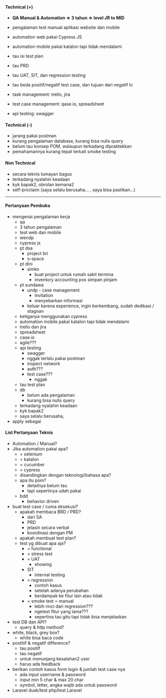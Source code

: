 #### Technical (+) 

- **QA Manual & Automation => 3 tahun => level JR to MID**
- pengalaman test manual aplikasi website dan mobile
- automation web pakai Cypress JS
- automation mobile pakai katalon tapi tidak mendalami
- tau isi test plan
- tau PRD
- tau UAT, SIT, dan regression testing
- tau beda positif/negatif test case, dan tujuan dari negatif tc

- task management: trello, jira
- test case management: qase.io, spreadsheet
- api testing: swagger

#### Technical (-)  

- jarang pakai postman
- kurang pengalaman database, kurang bisa nulis query
- belum tau konsep POM, walaupun terkadang dipraktekkan
- pemahamannya kurang tepat terkait smoke testing

#### Non Technical  

- secara teknis lumayan bagus
- terkadang nyalahin keadaan
- kyk bapak2, obrolan kemana2
- self-proclaim (saya selalu berusaha... , saya bisa pastikan...) 

---

#### Pertanyaan Pembuka

- mengenai pengalaman kerja  
	- qa
	- 3 tahun pengalaman
	- test web dan mobile
	- wendp
	- cypress js
	- pt dsa
		- project bri
		- s-space
	- pt dini
		- simko
			- buat project untuk rumah sakit termina
			- inventory accounting pos simpan pinjam
	- pt sundawa
		- undp - case management
			- invitation
			- menyebarkan informasi
		- keluar karena experience, ingin berkembang, sudah dedikasi / stagnan
	- ketiganya menggunakan cypress
	- automation mobile pakai katalon tapi tidak mendalami
	- trello dan jira
	- spreadsheet
	- case.io
	- agile???
	- api testing
		- swagger
		- nggak terlalu pakai postman
		- inspect network
		- auth???
		- test case???
			- nggak
	- tau test plan
	- db
		- belum ada pengalaman
		- kurang bisa nulis query
	- terkadang nyalahin keadaan
	- kyk bapak2
	- saya selalu berusaha, 
- apply sebagai


#### List Pertanyaan Teknis

- Automation / Manual?  
- Jika automation pakai apa?
	- = selenium
	- = katalon
	- = cucumber
	- = cypress
	- disandingkan dengan teknologi/bahasa apa?
	- apa itu pom?
		- detailnya belum tau
		- tapi sepertinya udah pakai
	- bdd
		- behavior driven 
- buat test case / cuma eksekusi?
	- apakah membaca BRD / PRD?
		- dari SA
		- PRD
		- jelasin secara verbal
		- koordinasi dengan PM
	- apakah membuat test plan?
	- test yg dibuat apa aja?
		- = functional
		- = stress test
		- = UAT
			- showing
		- SIT
			- internal testing
		- = regression
			- contoh kasus
			- setelah adanya perubahan
			- berdampak ke fitur lain atau tidak
		- = smoke test = manual
			- lebih rinci dari regression???
			- ngetest fitur yang lama???
			- sepertina tau gitu tapi tidak bisa menjelaskan
- test DB dan API?
	- query & http method?
- white, black, grey box?
	- white bisa baca code
- postitif & negatif difference?
	- tau positif
	- tau negatif
	- untuk menunjang kesalahan2 user
	- harus ada feedback
- berikan contoh kasus form login & jumlah test case nya
	- ada input username & password
	- input min 5 char & max 20 char
	- symbol, letter, angka wajib ada untuk password
- Laravel dusk/test php/test Laravel